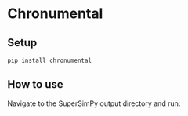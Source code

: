 # Chronumental 
## Setup
```shell
pip install chronumental
```
## How to use
Navigate to the SuperSimPy output directory and run:
